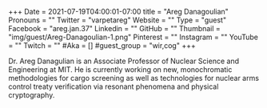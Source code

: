 +++
Date = 2021-07-19T04:00:01-07:00
title = "Areg Danagoulian"
Pronouns = ""
Twitter = "varpetareg"
Website = ""
Type = "guest"
Facebook = "areg.jan.37"
Linkedin = ""
GitHub = ""
Thumbnail = "img/guest/Areg-Danagoulian-1.png"
Pinterest = ""
Instagram = ""
YouTube = ""
Twitch = ""
#Aka = []
#guest_group = "wir,cog"
+++

Dr. Areg Danagulian is an Associate Professor of Nuclear Science and Engineering at MIT. He is currently working on new, monochromatic methodologies for cargo screening as well as technologies for nuclear arms control treaty verification via resonant phenomena and physical cryptography.

